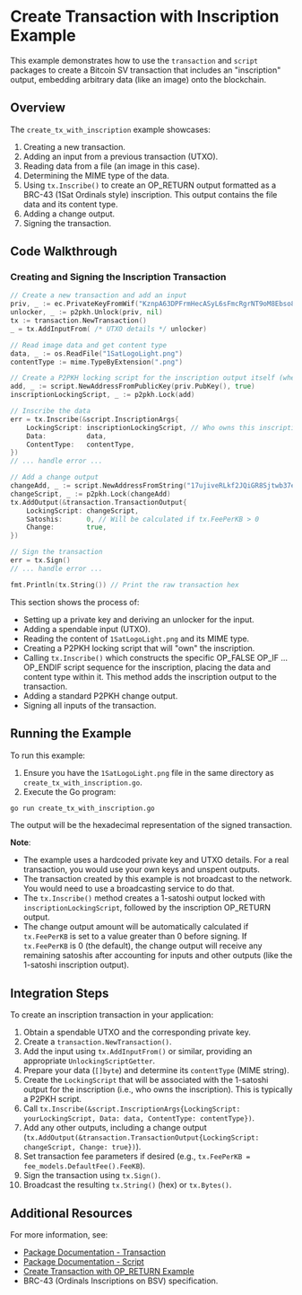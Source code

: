 # Create Transaction with Inscription Example

This example demonstrates how to use the `transaction` and `script` packages to create a Bitcoin SV transaction that includes an "inscription" output, embedding arbitrary data (like an image) onto the blockchain.

## Overview

The `create_tx_with_inscription` example showcases:
1. Creating a new transaction.
2. Adding an input from a previous transaction (UTXO).
3. Reading data from a file (an image in this case).
4. Determining the MIME type of the data.
5. Using `tx.Inscribe()` to create an OP_RETURN output formatted as a BRC-43 (1Sat Ordinals style) inscription. This output contains the file data and its content type.
6. Adding a change output.
7. Signing the transaction.

## Code Walkthrough

### Creating and Signing the Inscription Transaction

```go
// Create a new transaction and add an input
priv, _ := ec.PrivateKeyFromWif("KznpA63DPFrmHecASyL6sFmcRgrNT9oM8Ebso8mwq1dfJF3ZgZ3V")
unlocker, _ := p2pkh.Unlock(priv, nil)
tx := transaction.NewTransaction()
_ = tx.AddInputFrom( /* UTXO details */ unlocker)

// Read image data and get content type
data, _ := os.ReadFile("1SatLogoLight.png")
contentType := mime.TypeByExtension(".png")

// Create a P2PKH locking script for the inscription output itself (where the 1 satoshi for the inscription goes)
add, _ := script.NewAddressFromPublicKey(priv.PubKey(), true)
inscriptionLockingScript, _ := p2pkh.Lock(add)

// Inscribe the data
err = tx.Inscribe(&script.InscriptionArgs{
    LockingScript: inscriptionLockingScript, // Who owns this inscription
    Data:          data,
    ContentType:   contentType,
})
// ... handle error ...

// Add a change output
changeAdd, _ := script.NewAddressFromString("17ujiveRLkf2JQiGR8Sjtwb37evX7vG3WG")
changeScript, _ := p2pkh.Lock(changeAdd)
tx.AddOutput(&transaction.TransactionOutput{
    LockingScript: changeScript,
    Satoshis:      0, // Will be calculated if tx.FeePerKB > 0
    Change:        true,
})

// Sign the transaction
err = tx.Sign()
// ... handle error ...

fmt.Println(tx.String()) // Print the raw transaction hex
```

This section shows the process of:
- Setting up a private key and deriving an unlocker for the input.
- Adding a spendable input (UTXO).
- Reading the content of `1SatLogoLight.png` and its MIME type.
- Creating a P2PKH locking script that will "own" the inscription.
- Calling `tx.Inscribe()` which constructs the specific OP_FALSE OP_IF ... OP_ENDIF script sequence for the inscription, placing the data and content type within it. This method adds the inscription output to the transaction.
- Adding a standard P2PKH change output.
- Signing all inputs of the transaction.

## Running the Example

To run this example:
1. Ensure you have the `1SatLogoLight.png` file in the same directory as `create_tx_with_inscription.go`.
2. Execute the Go program:
```bash
go run create_tx_with_inscription.go
```
The output will be the hexadecimal representation of the signed transaction.

**Note**:
- The example uses a hardcoded private key and UTXO details. For a real transaction, you would use your own keys and unspent outputs.
- The transaction created by this example is not broadcast to the network. You would need to use a broadcasting service to do that.
- The `tx.Inscribe()` method creates a 1-satoshi output locked with `inscriptionLockingScript`, followed by the inscription OP_RETURN output.
- The change output amount will be automatically calculated if `tx.FeePerKB` is set to a value greater than 0 before signing. If `tx.FeePerKB` is 0 (the default), the change output will receive any remaining satoshis after accounting for inputs and other outputs (like the 1-satoshi inscription output).

## Integration Steps

To create an inscription transaction in your application:
1. Obtain a spendable UTXO and the corresponding private key.
2. Create a `transaction.NewTransaction()`.
3. Add the input using `tx.AddInputFrom()` or similar, providing an appropriate `UnlockingScriptGetter`.
4. Prepare your data (`[]byte`) and determine its `contentType` (MIME string).
5. Create the `LockingScript` that will be associated with the 1-satoshi output for the inscription (i.e., who owns the inscription). This is typically a P2PKH script.
6. Call `tx.Inscribe(&script.InscriptionArgs{LockingScript: yourLockingScript, Data: data, ContentType: contentType})`.
7. Add any other outputs, including a change output (`tx.AddOutput(&transaction.TransactionOutput{LockingScript: changeScript, Change: true})`).
8. Set transaction fee parameters if desired (e.g., `tx.FeePerKB = fee_models.DefaultFee().FeeKB`).
9. Sign the transaction using `tx.Sign()`.
10. Broadcast the resulting `tx.String()` (hex) or `tx.Bytes()`.

## Additional Resources

For more information, see:
- [Package Documentation - Transaction](https://pkg.go.dev/github.com/bsv-blockchain/go-sdk/transaction)
- [Package Documentation - Script](https://pkg.go.dev/github.com/bsv-blockchain/go-sdk/script)
- [Create Transaction with OP_RETURN Example](../create_tx_with_op_return/)
- BRC-43 (Ordinals Inscriptions on BSV) specification.
